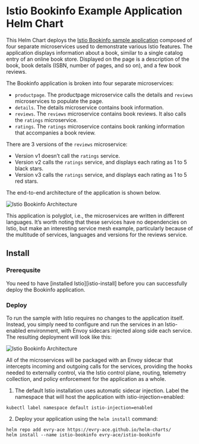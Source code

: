 # Istio Bookinfo Example Application Helm Chart

This Helm Chart deploys the [Istio Bookinfo sample application][istio-bookinfo]
composed of four separate microservices used to demonstrate various Istio
features. The application displays information about a book, similar to a single
catalog entry of an online book store. Displayed on the page is a description of
the book, book details (ISBN, number of pages, and so on), and a few book
reviews.

[istio-bookinfo]: https://istio.io/docs/examples/bookinfo/

The Bookinfo application is broken into four separate microservices:

* `productpage`. The productpage microservice calls the details and `reviews`
  microservices to populate the page.
* `details`. The details microservice contains book information.
* `reviews`. The `reviews` microservice contains book reviews. It also calls the
  `ratings` microservice.
* `ratings`. The `ratings` microservice contains book ranking information that
  accompanies a book review.

There are 3 versions of the `reviews` microservice:

* Version v1 doesn’t call the `ratings` service.
* Version v2 calls the `ratings` service, and displays each rating as 1 to 5
  black stars.
* Version v3 calls the `ratings` service, and displays each rating as 1 to 5 red
  stars.

The end-to-end architecture of the application is shown below.

![Istio Bookinfo Architecture](https://istio.io/docs/examples/bookinfo/noistio.svg)

This application is polyglot, i.e., the microservices are written in different
languages. It’s worth noting that these services have no dependencies on Istio,
but make an interesting service mesh example, particularly because of the
multitude of services, languages and versions for the reviews service.

## Install

### Prerequsite

You need to have [installed Istio][istio-install] before you can successfully
deploy the Bookinfo application.

### Deploy

To run the sample with Istio requires no changes to the application itself.
Instead, you simply need to configure and run the services in an Istio-enabled
environment, with Envoy sidecars injected along side each service. The resulting
deployment will look like this:

![Istio Bookinfo Architecture](https://istio.io/docs/examples/bookinfo/withistio.svg)

All of the microservices will be packaged with an Envoy sidecar that intercepts
incoming and outgoing calls for the services, providing the hooks needed to
externally control, via the Istio control plane, routing, telemetry collection,
and policy enforcement for the application as a whole.

1. The default Istio installation uses automatic sidecar injection. Label the
   namespace that will host the application with istio-injection=enabled:

```
kubectl label namespace default istio-injection=enabled
```

2. Deploy your application using the `helm install` command:

```
helm repo add evry-ace https://evry-ace.github.io/helm-charts/
helm install --name istio-bookinfo evry-ace/istio-bookinfo
```
